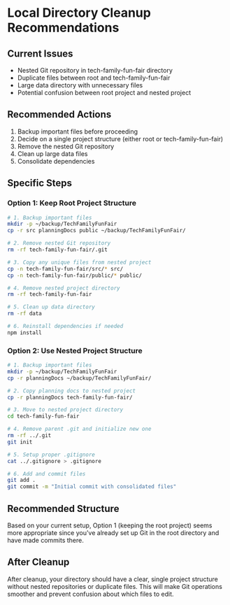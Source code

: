# Local Directory Cleanup Recommendations

## Current Issues
- Nested Git repository in tech-family-fun-fair directory
- Duplicate files between root and tech-family-fun-fair
- Large data directory with unnecessary files
- Potential confusion between root project and nested project

## Recommended Actions
1. Backup important files before proceeding
2. Decide on a single project structure (either root or tech-family-fun-fair)
3. Remove the nested Git repository
4. Clean up large data files
5. Consolidate dependencies

## Specific Steps

### Option 1: Keep Root Project Structure

```bash
# 1. Backup important files
mkdir -p ~/backup/TechFamilyFunFair
cp -r src planningDocs public ~/backup/TechFamilyFunFair/

# 2. Remove nested Git repository
rm -rf tech-family-fun-fair/.git

# 3. Copy any unique files from nested project
cp -n tech-family-fun-fair/src/* src/
cp -n tech-family-fun-fair/public/* public/

# 4. Remove nested project directory
rm -rf tech-family-fun-fair

# 5. Clean up data directory
rm -rf data

# 6. Reinstall dependencies if needed
npm install
```

### Option 2: Use Nested Project Structure

```bash
# 1. Backup important files
mkdir -p ~/backup/TechFamilyFunFair
cp -r planningDocs ~/backup/TechFamilyFunFair/

# 2. Copy planning docs to nested project
cp -r planningDocs tech-family-fun-fair/

# 3. Move to nested project directory
cd tech-family-fun-fair

# 4. Remove parent .git and initialize new one
rm -rf ../.git
git init

# 5. Setup proper .gitignore
cat ../.gitignore > .gitignore

# 6. Add and commit files
git add .
git commit -m "Initial commit with consolidated files"
```

## Recommended Structure
Based on your current setup, Option 1 (keeping the root project) seems more appropriate since you've already set up Git in the root directory and have made commits there.

## After Cleanup
After cleanup, your directory should have a clear, single project structure without nested repositories or duplicate files. This will make Git operations smoother and prevent confusion about which files to edit.
